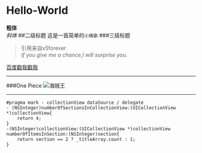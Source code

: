 # Hello-World
**粗体**    
*斜体*
##二级标题
这是一首简单的`小情歌`
###三级标题
>引用来自x5forever  
*If you give me a chance,I will surprise you.*

 [百度戳我戳我](http://www.baidu.com)

****************************
###One Piece
![海贼王](http://img4.duitang.com/uploads/item/201506/09/20150609113701_AVuWx.thumb.700_0.gif)

***************************
```objc
#pragma mark - collectionView dataSource / delegate
- (NSInteger)numberOfSectionsInCollectionView:(UICollectionView *)collectionView{
    return 4;
}
-(NSInteger)collectionView:(UICollectionView *)collectionView numberOfItemsInSection:(NSInteger)section{
    return section == 2 ? _titleArray.count : 1;
}
```
